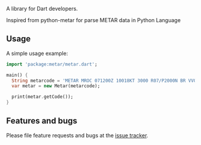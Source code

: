 A library for Dart developers.

Inspired from python-metar for parse METAR data in Python Language

## Usage

A simple usage example:

```dart
import 'package:metar/metar.dart';

main() {
  String metarcode = 'METAR MROC 071200Z 10018KT 3000 R07/P2000N BR VV003 17/09 A2994 RESHRA NOSIG';
  var metar = new Metar(metarcode);

  print(metar.getCode());
}
```

## Features and bugs

Please file feature requests and bugs at the [issue tracker][tracker].

[tracker]: https://github.com/diegogarromolina/metart/issues
